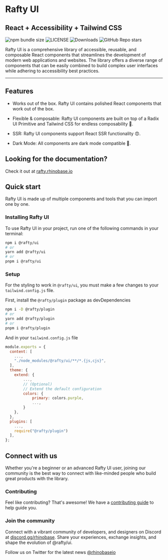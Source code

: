 # Rafty UI

## React + Accessibility + Tailwind CSS

![npm bundle size](https://img.shields.io/bundlephobia/min/%40rafty%2Fui?style=flat&colorA=111111&colorB=ffffff) ![LICENSE](https://img.shields.io/github/license/rhinobase/raftyui?style=flat&colorA=111111&colorB=ffffff) ![Downloads](https://img.shields.io/npm/dm/@rafty/ui.svg?style=flat&colorA=111111&colorB=ffffff) ![GitHub Repo stars](https://img.shields.io/github/stars/rhinobase/raftyui?style=flat&colorA=111111&colorB=ffffff)

Rafty UI is a comprehensive library of accessible, reusable, and composable React components that streamlines the development of modern web applications and websites. The library offers a diverse range of components that can be easily combined to build complex user interfaces while adhering to accessibility best practices.

---

## Features

- Works out of the box. Rafty UI contains polished React components that work out of the box.

- Flexible & composable: Rafty UI components are built on top of a Radix UI Primitive and Tailwind CSS for endless composability 🧰.

- SSR: Rafty UI components support React SSR functionality 😍.

- Dark Mode: All components are dark mode compatible 🌙.

## Looking for the documentation?

Check it out at [rafty.rhinobase.io](https://rafty.rhinobase.io)

## Quick start

Rafty UI is made up of multiple components and tools that you can import one by one.

### Installing Rafty UI

To use Rafty UI in your project, run one of the following commands in your terminal:

```sh
npm i @rafty/ui
# or
yarn add @rafty/ui
# or
pnpm i @rafty/ui
```

### Setup

For the styling to work in `@rafty/ui`, you must make a few changes to your `tailwind.config.js` file.

First, install the `@rafty/plugin` package as devDependencies

```sh
npm i -D @rafty/plugin
# or
yarn add @rafty/plugin
# or
pnpm i @rafty/plugin
```

And in your `tailwind.config.js` file

```js
module.exports = {
  content: [
    ...,
    "./node_modules/@rafty/ui/**/*.{js,cjs}",
  ],
  theme: {
    extend: {
        ...,
        // (Optional)
        // Extend the default configuration
        colors: {
            primary: colors.purple,
            ...,
        }
    },
  },
  plugins: [
    ...,
    require("@rafty/plugin")
  ],
};
```

## Connect with us

Whether you're a beginner or an advanced Rafty UI user, joining our community is the best way to connect with like-minded people who build great products with the library.

### Contributing

Feel like contributing? That's awesome! We have a [contributing guide](https://github.com/rhinobase/raftyui/blob/main/CONTRIBUTING.md) to help guide you.

### Join the community

Connect with a vibrant community of developers, and designers on Discord at [discord.gg/rhinobase](https://discord.gg/YtzxUfCk8c). Share your experiences, exchange insights, and shape the evolution of @rafty/ui.

Follow us on Twitter for the latest news [@rhinobaseio](https://twitter.com/rhinobaseio)
